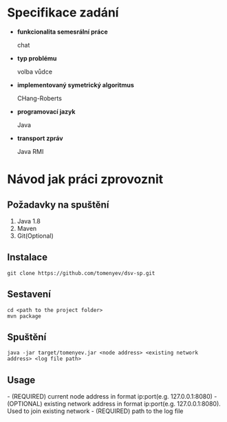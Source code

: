 # Specifikace zadání

* <b>funkcionalita semesrální práce</b>
  <p>chat</p>
* <b>typ problému</b>
  <p>volba vůdce</p>
* <b>implementovaný symetrický algoritmus</b>
  <p>CHang-Roberts</p>
* <b>programovací jazyk</b>
  <p>Java</p>
* <b>transport zpráv</b>
  <p>Java RMI</p>
  
# Návod jak práci zprovoznit
## Požadavky na spuštění
<ol>
  <li>Java 1.8</li>
  <li>Maven</li>
  <li>Git(Optional)</li>
</ol>

## Instalace

    git clone https://github.com/tomenyev/dsv-sp.git
    
## Sestavení 

    cd <path to the project folder>
    mvn package
    
## Spuštění

    java -jar target/tomenyev.jar <node address> <existing network address> <log file path>
    
## Usage

   <node address> - (REQUIRED) current node address in format ip:port(e.g. 127.0.0.1:8080)
   <existing network address> -(OPTIONAL) existing network address in format ip:port(e.g. 127.0.0.1:8080). Used to join existing network
    <log file path> - (REQUIRED) path to the log file
   

